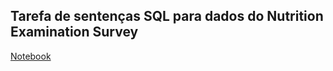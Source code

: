 ## Tarefa de sentenças SQL para dados do Nutrition Examination Survey
[Notebook](https://github.com/gabrielbcbranco/bancodedados/blob/master/lab02/nhanes_lab_02.ipynb)
